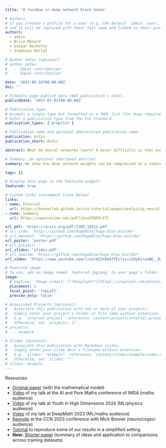 ```yaml
---
title: 'A rainbow in deep network black boxes'

# Authors
# If you created a profile for a user (e.g. the default `admin` user), write the username (folder name) here
# and it will be replaced with their full name and linked to their profile.
authors:
  - admin
  - Brice Ménard
  - Gaspar Rochette
  - Stéphane Mallat

# Author notes (optional)
# author_notes:
#   - 'Equal contribution'
#   - 'Equal contribution'

date: '2023-05-18T00:00:00Z'
doi: ''

# Schedule page publish date (NOT publication's date).
publishDate: '2017-01-01T00:00:00Z'

# Publication type.
# Accepts a single type but formatted as a YAML list (for Hugo requirements).
# Enter a publication type from the CSL standard.
publication_types: ['preprint']

# Publication name and optional abbreviated publication name.
publication: ArXiv
publication_short: ArXiv

abstract: What do neural networks learn? A major difficulty is that every training run results in a _different set of weights_ but nevertheless leads to _the same performance_. We introduce a model of the probability distribution of these weights. Layers are _not_ independent, but their dependencies can be captured by an alignment procedure. We use this model to show that **networks learn the same features no matter their initialization**. We also compress trained weights to a reduced set of summary statistics, from which a family of networks with equivalent performance can be reconstructed.

# Summary. An optional shortened abstract.
summary: We show how deep network weights can be compressed to a reduced set of _summary statistics_ (the learned "features") that _(i)_ **all networks share no matter their initialization** and _(ii)_ that allow **regenerating weights with an equivalent performance**.

tags: []

# Display this page in the Featured widget?
featured: true

# Custom links (uncomment lines below)
links:
- name: Tutorial
  url: https://bonnerlab.github.io/ccn-tutorial/pages/analyzing_neural_networks.html
- name: Summary
  url: https://openreview.net/pdf?id=ofEBFOrITI

url_pdf: 'https://arxiv.org/pdf/2305.18512.pdf'
# url_code: 'https://github.com/HugoBlox/hugo-blox-builder'
# url_dataset: 'https://github.com/HugoBlox/hugo-blox-builder'
url_poster: 'poster.pdf'
# url_project: ''
url_slides: 'slides.pdf'
# url_source: 'https://github.com/HugoBlox/hugo-blox-builder'
url_video: 'https://www.youtube.com/live/BZ34XH4ffEc?si=i3dy6irauWE__O2b&t=23897'

# Featured image
# To use, add an image named `featured.jpg/png` to your page's folder.
image:
  # caption: 'Image credit: [**Unsplash**](https://unsplash.com/photos/pLCdAaMFLTE)'
  placement: 1
  focal_point: 'TopLeft'
  preview_only: false

# Associated Projects (optional).
#   Associate this publication with one or more of your projects.
#   Simply enter your project's folder or file name without extension.
#   E.g. `internal-project` references `content/project/internal-project/index.md`.
#   Otherwise, set `projects: []`.
# projects:
#   - example

# Slides (optional).
#   Associate this publication with Markdown slides.
#   Simply enter your slide deck's filename without extension.
#   E.g. `slides: "example"` references `content/slides/example/index.md`.
#   Otherwise, set `slides: ""`.
# slides: example
---
```


<!-- {{% callout note %}}
Click the _Cite_ button above to demo the feature to enable visitors to import publication metadata into their reference management software.
{{% /callout %}}

{{% callout note %}}
Create your slides in Markdown - click the _Slides_ button to check out the example.
{{% /callout %}}

Add the publication's **full text** or **supplementary notes** here. You can use rich formatting such as including [code, math, and images](https://docs.hugoblox.com/content/writing-markdown-latex/). -->

Resources:
- [Original paper](https://arxiv.org/pdf/2305.18512.pdf) (with the mathematical model)
- [Video](https://www.youtube.com/watch?v=3s5Q4Vk9SlE) of my talk at the AI and Pure Maths conference of IMSA (maths audience)
- [Video](https://www.youtube.com/watch?v=tcCKRQ8hEEk) of my talk at Youth in High Dimensions 2024 (ML/physics audience)
- [Video](https://www.youtube.com/live/BZ34XH4ffEc?si=i3dy6irauWE__O2b&t=23897) of my talk at DeepMath 2023 (ML/maths audience)
- [Keynote](https://www.youtube.com/watch?v=6cxX6M5VFYE&t=632s) at the CCN 2023 conference with Mick Bonner (neuro/cogsci audience)
- [Tutorial](https://bonnerlab.github.io/ccn-tutorial/pages/analyzing_neural_networks.html) to reproduce some of our results in a simplified setting
- **New:** [Shorter paper](https://openreview.net/pdf?id=ofEBFOrITI) (summary of ideas and application to comparisons across training datasets)
